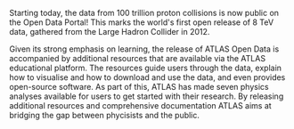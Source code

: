 Starting today, the data from 100 trillion proton collisions is now public on the Open Data Portal! This marks the world's first open release of 8 TeV data, gathered from the Large Hadron Collider in 2012.

Given its strong emphasis on learning, the release of ATLAS Open Data is accompanied by additional resources that are available via the ATLAS educational platform. The resources guide users through the data, explain how to visualise and how to download and use the data, and even provides open-source software. As part of this, ATLAS has made seven physics analyses available for users to get started with their research. By releasing additional resources and comprehensive documentation ATLAS aims at bridging the gap between phycisists and the public.